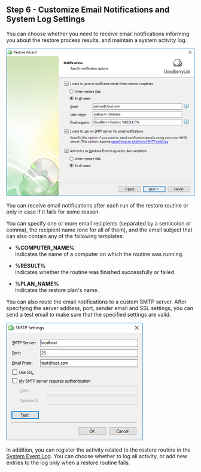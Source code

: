 ## Step 6 - Customize Email Notifications and System Log Settings

You can choose whether you need to receive email notifications informing you about the restore process results, and maintain a system activity log.

![](/assets/customize-email-notifications.png)

You can receive email notifications after each run of the restore routine or only in case if it fails for some reason.

You can specify one or more email recipients \(separated by a semicolon or comma\), the recipient name \(one for all of them\), and the email subject that can also contain any of the following templates:

* **%COMPUTER\_NAME%**  
  Indicates the name of a computer on which the routine was running.

* **%RESULT%**  
  Indicates whether the routine was finished successfully or failed.

* **%PLAN\_NAME%**  
  Indicates the restore plan's name.

You can also route the email notifications to a custom SMTP server. After specifying the server address, port, sender email and SSL settings, you can send a test email to make sure that the specified settings are valid.

![](/assets/smtp-settings-dialog-window.png)

In addition, you can register the activity related to the restore routine in the [System Event Log](https://msdn.microsoft.com/en-us/library/windows/desktop/aa385780%28v=vs.85%29.aspx). You can choose whether to log all activity, or add new entries to the log only when a restore routine fails.

